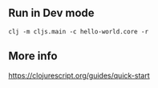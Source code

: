 ## Run in Dev mode

    clj -m cljs.main -c hello-world.core -r

## More info

https://clojurescript.org/guides/quick-start
